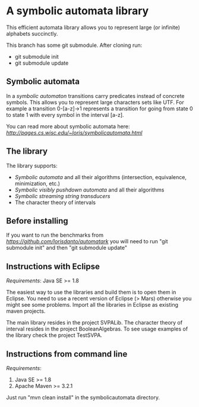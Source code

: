 A symbolic automata library
================
This efficient automata library allows you to represent large (or infinite) alphabets succinctly.

This branch has some git submodule. After cloning run:
- git submodule init
- git submodule update

Symbolic automata
----------------
In a *symbolic automaton* transitions carry predicates instead of concrete symbols.
This allows you to represent large characters sets like UTF.
For example a transition 0-[a-z]->1 represents a transition for going from state 0 to state 1 with every symbol in the interval [a-z].

You can read more about symbolic automata here:
*http://pages.cs.wisc.edu/~loris/symbolicautomata.html*

The library
----------------
The library supports:
- *Symbolic automata* and all their algorithms (intersection, equivalence, minimization, etc.)
- *Symbolic visibly pushdown automata* and all their algorithms
- *Symbolic streaming string transducers*
- The character theory of intervals

Before installing
----------------
If you want to run the benchmarks from 
*https://github.com/lorisdanto/automatark*
you will need to run 
"git submodule init"
and then
"git submodule update"

Instructions with Eclipse
----------------
*Requirements*: Java SE >= 1.8

The easiest way to use the libraries and build them is to open them in Eclipse. You need to use a recent version of Eclipse (> Mars) otherwise you might see some problems. Import all the libraries in Eclipse as existing maven projects.

The main library resides in the project SVPALib. 
The character theory of interval resides in the project BooleanAlgebras.
To see usage examples of the library check the project TestSVPA.

Instructions from command line
----------------
*Requirements*: 
1. Java SE >= 1.8
2. Apache Maven >= 3.2.1

Just run "mvn clean install" in the symbolicautomata directory. 


